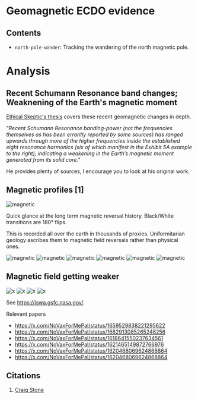 # Geomagnetic ECDO evidence

## Contents

- `north-pole-wander`: Tracking the wandering of the north magnetic pole.

# Analysis

## Recent Schumann Resonance band changes; Weaknening of the Earth's magnetic moment

[Ethical Skeptic's thesis](https://theethicalskeptic.com/2020/02/16/the-climate-change-alternative-we-ignore-to-our-peril/) covers these recent geomagnetic changes in depth.

*"Recent Schumann Resonance banding-power (not the frequencies themselves as has been errantly reported by some sources) has ranged upwards through more of the higher frequencies inside the established eight resonance harmonics (six of which manifest in the Exhibit 5A example to the right); indicating a weakening in the Earth’s magnetic moment generated from its solid core."*

He provides plenty of sources, I encourage you to look at his original work.

## Magnetic profiles [1]

![magnetic](img/magnetic1.jpg "magnetic profiles")

Quick glance at the long term magnetic reversal history. Black/White transitions are 180° flips.

This is recorded all over the earth in thousands of proxies. Uniformitarian geology ascribes them to magnetic field reversals rather than physical ones.

![magnetic](img/magnetic2.jpg "magnetic profiles")
![magnetic](img/magnetic3.jpg "magnetic profiles")
![magnetic](img/magnetic4.jpg "magnetic profiles")
![magnetic](img/magnetic5.jpg "magnetic profiles")
![magnetic](img/magnetic6.jpg "magnetic profiles")
![magnetic](img/magnetic7.jpg "magnetic profiles")

## Magnetic field getting weaker

![x](img/mag1.jpg "")
![x](img/mag2.jpg "")
![x](img/mag3.jpg "")
![x](img/mag4.jpg "")

See https://iswa.gsfc.nasa.gov/.

Relevant papers
- https://x.com/NoVaxForMePal/status/1659529838221295622
- https://x.com/NoVaxForMePal/status/1682913085265248256
- https://x.com/NoVaxForMePal/status/1618641550237634561
- https://x.com/NoVaxForMePal/status/1621465149872766976
- https://x.com/NoVaxForMePal/status/1620468069624868864
- https://x.com/NoVaxForMePal/status/1620468069624868864

## Citations

1. [Craig Stone](https://nobulart.com)